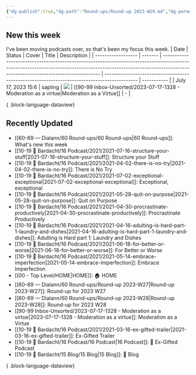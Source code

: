 ```yaml
---
{"dg-publish":true,"dg-path":"Round-ups/Round-up 2023-W29.md","dg-permalink":"2023-W29-roundup","permalink":"/2023-W29-roundup/","title":"Round-up for 2023 W29","contentClasses":"cards cards-1-1","noteIcon":"","created":"2023-07-24T22:20:20","updated":"2023-07-24T22:20:22.322-04:00"}
---
```



## New this week
I've been moving podcasts over, so that's been my focus this week.
| Date               | Status  | Cover                                                                                                                                                                                                           | Title                                                                                        | Description |
| ------------------ | ------- | --------------------------------------------------------------------------------------------------------------------------------------------------------------------------------------------------------------- | -------------------------------------------------------------------------------------------- | ----------- |
| July 17, 2023 15:6 | sapling | ![](https://images.unsplash.com/photo-1524311583145-d5593bd3502a?crop=entropy&cs=tinysrgb&fit=max&fm=jpg&ixid=M3wzNjAwOTd8MHwxfHNlYXJjaHwxMDN8fGJvb2tzfGVufDB8MHx8fDE2ODk2MTg1MDd8MA&ixlib=rb-4.0.3&q=80&w=200) | [[90-99 Inbox-Unsorted/2023-07-17-1328 - Moderation as a virtue\|Moderation as a Virtue]] | \-          |

{ .block-language-dataview}

## Recently Updated
- [[60-69 〰️ Dialann/60 Round-ups/60 Round-ups\|60 Round-ups]]: What's new this week
- [[10-19 💢 Bardacht/16 Podcast/2021/2021-07-16-structure-your-stuff\|2021-07-16-structure-your-stuff]]: Structure your Stuff
- [[10-19 💢 Bardacht/16 Podcast/2021/2021-04-02-there-is-no-try\|2021-04-02-there-is-no-try]]: There is No Try
- [[10-19 💢 Bardacht/16 Podcast/2021/2021-07-02-exceptional-exceptional\|2021-07-02-exceptional-exceptional]]: Exceptional, exceptional
- [[10-19 💢 Bardacht/16 Podcast/2021/2021-05-28-quit-on-purpose\|2021-05-28-quit-on-purpose]]: Quit on Purpose
- [[10-19 💢 Bardacht/16 Podcast/2021/2021-04-30-procrastinate-productively\|2021-04-30-procrastinate-productively]]: Procrastinate Productively
- [[10-19 💢 Bardacht/16 Podcast/2021/2021-04-16-adulting-is-hard-part-1-laundry-and-dishes\|2021-04-16-adulting-is-hard-part-1-laundry-and-dishes]]: Adulting is Hard part 1: Laundry and Dishes
- [[10-19 💢 Bardacht/16 Podcast/2021/2021-06-18-for-better-or-worse\|2021-06-18-for-better-or-worse]]: For Better or Worse
- [[10-19 💢 Bardacht/16 Podcast/2021/2021-05-14-embrace-imperfection\|2021-05-14-embrace-imperfection]]: Embrace Imperfection
- [[00 - Top Level/HOME\|HOME]]: 🏠 HOME
- [[60-69 〰️ Dialann/60 Round-ups/Round-up 2023-W27\|Round-up 2023-W27]]: Round-up for 2023 W27
- [[60-69 〰️ Dialann/60 Round-ups/Round-up 2023-W28\|Round-up 2023-W28]]: Round-up for 2023 W28
- [[90-99 Inbox-Unsorted/2023-07-17-1328 - Moderation as a virtue\|2023-07-17-1328 - Moderation as a virtue]]: Moderation as a Virtue
- [[10-19 💢 Bardacht/16 Podcast/2021/2021-03-16-ex-gifted-trailer\|2021-03-16-ex-gifted-trailer]]: Ex-Gifted Trailer
- [[10-19 💢 Bardacht/16 Podcast/16 Podcast\|16 Podcast]]: 📌 Ex-Gifted Podcast
- [[10-19 💢 Bardacht/15 Blog/15 Blog\|15 Blog]]: 📌 Blog

{ .block-language-dataview}




